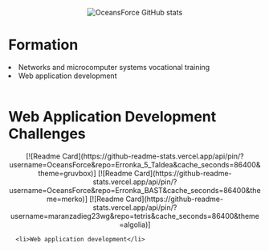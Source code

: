 <div align="center">
   
   ![OceansForce GitHub stats](https://github-readme-stats.vercel.app/api?username=OceansForce&show_icons=true&locale=es&theme=algolia#gh-dark-mode-only)
   
</div>
<div align="center">
   <div align="left"> 
      <h1>Formation</h1>
      <li>Networks and microcomputer systems vocational training</li>
      <li>Web application development</li>
   </div>
   <br>
   <div align="left"> 
      <h1>Web Application Development Challenges</h1>
      <div align="center">
         [![Readme Card](https://github-readme-stats.vercel.app/api/pin/?username=OceansForce&repo=Erronka_5_Taldea&cache_seconds=86400&theme=gruvbox)]
         [![Readme Card](https://github-readme-stats.vercel.app/api/pin/?username=OceansForce&repo=Erronka_BAST&cache_seconds=86400&theme=merko)]
         [![Readme Card](https://github-readme-stats.vercel.app/api/pin/?username=maranzadieg23wg&repo=tetris&cache_seconds=86400&theme=algolia)]
      </div>
      
      <li>Web application development</li>
   </div>
   
</div>
